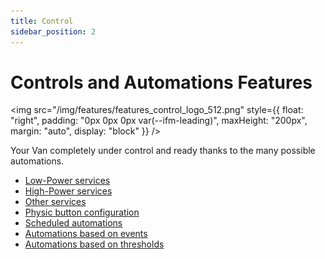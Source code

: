 ```yaml
---
title: Control
sidebar_position: 2
---
```


# Controls and Automations Features

<img src="/img/features/features_control_logo_512.png"
  style={{
  float: "right",
  padding: "0px 0px 0px var(--ifm-leading)",
  maxHeight: "200px",
  margin: "auto",
  display: "block"
  }} />

Your Van completely under control and ready thanks to the many possible automations.

* [Low-Power services](/docs/features/control/services_low)
* [High-Power services](/docs/features/control/services_high)
* [Other services](/docs/features/control/services_others)
* [Physic button configuration](/docs/features/control/buttons)
* [Scheduled automations](/docs/features/control/automations_sheduled)
* [Automations based on events](/docs/features/control/automations_events)
* [Automations based on thresholds](/docs/features/control/automations_threshold)
